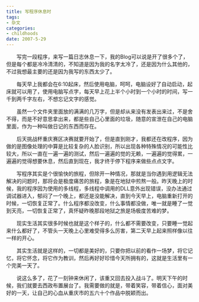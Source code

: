 ```yaml
---
title: 写程序休息时
tags:
- 杂文
categories:
- childhoods
date: 2007-5-29
---
```


　　写完一段程序，来写一篇日志休息一下，我的Blog可以说是开了很多个了，但是每个都是冷冷清清的，不知道是因为我的名字太冷了，还是因为什么其他的，不过我想最主要的还是因为我写的东西太少了。

　　每天早上我都会在6:10起床，然后使用电脑，呵呵，电脑设好了自动启动，起床就可以用了，使用电脑写点字，每天早上花上半个小时到一个小时的时间，写一千到两千字左右，不想忘记文字的感觉。

　　虽然一个文件夹里面放的满满的几万字，但是却从来没有发表出来过，不是舍不得，而是不好意思拿出来，都是些自己心里面的垃圾，随意的宣泄在自己的电脑里面，作为一种叫做日记的东西而存在。

　　后天挑战杯重庆赛区决赛就要开始了，但是直到刚才，我都还在改程序，因为做的是图像处理的中算是比较复杂的人脸识别，所以出现各种特殊情况的可能性比较大，所以一直在一遍一遍的测试，然后一遍遍的觉的无赖，一遍遍的觉得累，一遍遍的觉得想要休息，然后直到现在，我才终于停下程序来做些点点文字。

　　写程序其实是个很愉快的旅程，但除开一种情况，那就是当你遇到用逻辑无法解决的问题时，那将会是极度痛苦的旅程，象是在地狱中煎熬一般。昨天晚上的时候，我的程序因为使用的多线程，多线程中调用的DLL意外出现错误，没办法通过调试器进入，郁闷了一个晚上，都还是没能解决，直到今天早上，电脑重新打开的时候，一切恢复正常了。什么程序都没改变，什么事情都没做，唯一就是睡了一觉到天亮，一切恢复正常了，真怀疑昨晚那段地狱之旅是场极度苦难的梦。

　　现实生活其实很多时候也就是这个样子的，什么都不需要改变，只要睡一觉起来什么都好了，不管头一天晚上心里难受得多么厉害，第二天早上起来照样像以往一样的开心。

　　其实生活就是这样的，一切都是美好的，只要你把以前的看作一场梦，将它记忆，将它怀念，将它作为教训，然后再好好珍惜今天所拥有的，这就是生活里有一个完美一天了。

　　说这么多了，花了一刻钟来休闲了，该重又回去投入战斗了。明天下午的时候，我们就要去西政布置展台了。我需要做的就是，带着笑容，带着信心，面对美好的一天，让自己的心血从重庆市的五六十个作品中脱颖而出。
